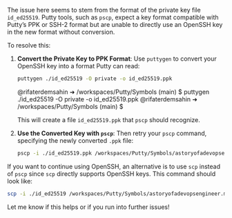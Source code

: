 The issue here seems to stem from the format of the private key file `id_ed25519`. Putty tools, such as `pscp`, expect a key format compatible with Putty’s PPK or SSH-2 format but are unable to directly use an OpenSSH key in the new format without conversion.

To resolve this:

1. **Convert the Private Key to PPK Format**:
   Use `puttygen` to convert your OpenSSH key into a format Putty can read:
   ```bash
   puttygen ./id_ed25519 -O private -o id_ed25519.ppk
   ```
   @rifaterdemsahin ➜ /workspaces/Putty/Symbols (main) $ puttygen ./id_ed25519 -O private -o id_ed25519.ppk
@rifaterdemsahin ➜ /workspaces/Putty/Symbols (main) $ 



   This will create a file `id_ed25519.ppk` that `pscp` should recognize.

2. **Use the Converted Key with `pscp`**:
   Then retry your `pscp` command, specifying the newly converted `.ppk` file:
   ```bash
   pscp -i ./id_ed25519.ppk /workspaces/Putty/Symbols/astoryofadevopsengineer.md ec2-user@44.237.75.161:/
   ```

If you want to continue using OpenSSH, an alternative is to use `scp` instead of `pscp` since `scp` directly supports OpenSSH keys. This command should look like:
   ```bash
   scp -i ./id_ed25519 /workspaces/Putty/Symbols/astoryofadevopsengineer.md ec2-user@44.237.75.161:/
   ```

Let me know if this helps or if you run into further issues!